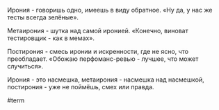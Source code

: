 Ирония - говоришь одно, имеешь в виду обратное. «Ну да, у нас же тесты всегда зелёные».

Метаирония - шутка над самой иронией. «Конечно, виноват тестировщик - как в мемах».

Постирония - смесь иронии и искренности, где не ясно, что преобладает. «Обожаю перфоманс-ревью - лучшее, что может случиться».

Ирония - это насмешка, метаирония - насмешка над насмешкой, постирония - уже не поймёшь, смех или правда.

#term